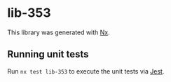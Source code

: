 # lib-353

This library was generated with [Nx](https://nx.dev).

## Running unit tests

Run `nx test lib-353` to execute the unit tests via [Jest](https://jestjs.io).
